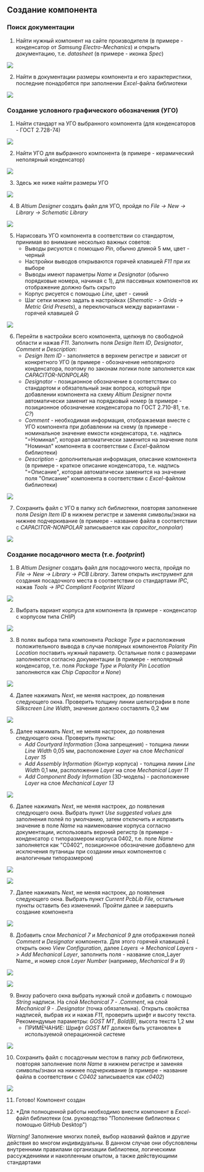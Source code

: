 ## Создание компонента

### Поиск документации

1. Найти нужный компонент на сайте производителя (в примере - конденсатор от _Samsung Electro-Mechanics_) и открыть документацию, т.е. _datasheet_ (в примере - иконка _Spec_)

![](https://github.com/TonyCooT/Altium_BEng/blob/master/images/create_component/create_component_1.png)

2. Найти в документации размеры компонента и его характеристики, последние понадобятся при заполнении _Excel_-файла библиотеки

![](https://github.com/TonyCooT/Altium_BEng/blob/master/images/create_component/create_component_2.png)

### Создание условного графического обозначения (УГО)

1. Найти стандарт на УГО выбранного компонента (для конденсаторов - ГОСТ 2.728-74)

![](https://github.com/TonyCooT/Altium_BEng/blob/master/images/create_component/create_component_3.png)

2. Найти УГО для выбранного компонента (в примере - керамический неполярный конденсатор)

![](https://github.com/TonyCooT/Altium_BEng/blob/master/images/create_component/create_component_4.png)

3. Здесь же ниже найти размеры УГО

![](https://github.com/TonyCooT/Altium_BEng/blob/master/images/create_component/create_component_5.png)

4. В _Altium Designer_ создать файл для УГО, пройдя по _File -> New -> Library -> Schematic Library_

![](https://github.com/TonyCooT/Altium_BEng/blob/master/images/create_component/create_component_6.png)

5. Нарисовать УГО компонента в соответствии со стандартом, принимая во внимание несколько важных советов:
    - Выводы рисуются с помощью _Pin_, обычно длиной 5 мм, цвет - черный
    - Настройки выводов открываются горячей клавишей _F11_ при их выборе
    - Выводы имеют параметры _Name_ и _Designator_ (обычно порядковые номера, начиная с 1), для пассивных компонентов их отображение должно быть скрыто
    - Корпус рисуется с помощью _Line_, цвет - синий
    - Шаг сетки можно задать в настройках (_Shematic - > Grids -> Metric Grid Presets_), а переключаться между вариантами - горячей клавишей _G_
    
![](https://github.com/TonyCooT/Altium_BEng/blob/master/images/create_component/create_component_7.png)

6. Перейти в настройки всего компонента, щелкнув по свободной области и нажав _F11_. Заполнить поля _Design Item ID_, _Designator_, _Comment_ и _Description_:
    - _Design Item ID_ - заполняется в верхнем регистре и зависит от конкретного УГО (в примере - обозначение неполярного конденсатора, поэтому по законам логики поле заполняется как _CAPACITOR-NONPOLAR_)
    - _Designator_ - позиционное обозначение в соответствии со стандартом и обязательный знак вопроса, который при добавлении компонента на схему _Altium Designer_ почти автоматически заменит на порядковый номер (в примере - позиционное обозначение конденсатора по ГОСТ 2.710-81, т.е. _С?_)
    - _Comment_ - необходимая информация, отображаемая вместе с УГО компонента при добавлении на схему (в примере - номинальное значение емкости конденсатора, т.е. надпись "=Номинал", которая автоматически заменится на значение поля "Номинал" компонента в соответствии с _Excel_-файлом библиотеки)
    - _Description_ - дополнительная информация, описание компонента (в примере - краткое описание конденсатора, т.е. надпись "=Описание", которая автоматически заменится на значение поля "Описание" компонента в соответствии с _Excel_-файлом библиотеки)

![](https://github.com/TonyCooT/Altium_BEng/blob/master/images/create_component/create_component_8.png)

7. Сохранить файл с УГО в папку _sch_ библиотеки, повторяя заполнение поля _Design Item ID_ в нижнем регистре и заменяя символы/знаки на нижнее подчеркивание (в примере - название файла в соответствии с _CAPACITOR-NONPOLAR_ записывается как _capacitor_nonpolar_)

![](https://github.com/TonyCooT/Altium_BEng/blob/master/images/create_component/create_component_9.png)

### Создание посадочного места (т.е. _footprint_)

1. В _Altium Designer_ создать файл для посадочного места, пройдя по _File -> New -> Library -> PCB Library_. Затем открыть инструмент для создания посадочного места в соответствии со стандартами _IPC_, нажав _Tools -> IPC Compliant Footprint Wizard_

![](https://github.com/TonyCooT/Altium_BEng/blob/master/images/create_component/create_component_10.png)

2. Выбрать вариант корпуса для компонента (в примере - конденсатор с корпусом типа _CHIP_)

![](https://github.com/TonyCooT/Altium_BEng/blob/master/images/create_component/create_component_11.png)

3. В полях выбора типа компонента _Package Type_ и расположения положительного вывода в случае полярных компонентов _Polarity Pin Location_ поставить нужный параметр. Остальные поля с размерами заполняются согласно документации (в примере - неполярный конденсатор, т.е. поля _Package Type_ и _Polarity Pin Location_ заполняются как _Chip Capacitor_ и _None_)

![](https://github.com/TonyCooT/Altium_BEng/blob/master/images/create_component/create_component_12.png)

4. Далее нажимать _Next_, не меняя настроек, до появления следующего окна. Проверить толщину линии шелкографии в поле _Silkscreen Line Width_, значение должно составлять 0,2 мм

![](https://github.com/TonyCooT/Altium_BEng/blob/master/images/create_component/create_component_13.png)

5. Далее нажимать _Next_, не меняя настроек, до появления следующего окна. Проверить пункты:
    - _Add Courtyard Information_ (Зона запрещения) - толщина линии _Line Width_ 0,05 мм, расположение _Layer_ на слое _Mechanical Layer 15_
    - _Add Assembly Information_ (Контур корпуса) - толщина линии _Line Width_ 0,1 мм, расположение _Layer_ на слое _Mechanical Layer 11_
    - _Add Component Body Information_ (3D-модель) - расположение _Layer_ на слое _Mechanical Layer 13_

![](https://github.com/TonyCooT/Altium_BEng/blob/master/images/create_component/create_component_14.png)

6. Далее нажимать _Next_, не меняя настроек, до появления следующего окна. Выбрать пункт _Use suggested values_ для заполнения полей по умолчанию, затем отключить и исправить значение в поле _Name_ на наименование корпуса согласно документации, использовать верхний регистр (в примере - конденсатор с типоразмером корпуса 0402, т.е. поле _Name_ заполняется как "C0402", позиционное обозначение добавлено для исключения путаницы при создании иных компонентов с аналогичным типоразмером)

![](https://github.com/TonyCooT/Altium_BEng/blob/master/images/create_component/create_component_15.png)

![](https://github.com/TonyCooT/Altium_BEng/blob/master/images/create_component/create_component_16.png)

7. Далее нажимать _Next_, не меняя настроек, до появления следующего окна. Выбрать пункт _Current PcbLib File_, остальные пункты оставить без изменений. Пройти далее и завершить создание компонента

![](https://github.com/TonyCooT/Altium_BEng/blob/master/images/create_component/create_component_17.png)

8. Добавить слои _Mechanical 7_ и _Mechanical 9_ для отображения полей _Comment_ и _Designator_ компонента. Для этого горячей клавишей _L_ открыть окно _View Configuration_, далее _Layers -> Mechanical Layers -> Add Mechanical Layer_, заполнить поля - название слоя_Layer Name_ и номер слоя _Layer Number_ (например, _Mechanical 9_ и _9_)

![](https://github.com/TonyCooT/Altium_BEng/blob/master/images/create_component/create_component_18.png)

![](https://github.com/TonyCooT/Altium_BEng/blob/master/images/create_component/create_component_19.png)

9. Внизу рабочего окна выбрать нужный слой и добавить с помощью _String_ надписи. На слой _Mechanical 7_ - _.Comment_, на слой  _Mechanical 9_ - _.Designator_ (точка обязательна). Открыть свойства надписей, выбрав их и нажав _F11_, проверить шрифт и высоту текста. Рекомендумые параметры: _GOST MT_, _Bold(B)_, высота текста 1,2 мм
    - ПРИМЕЧАНИЕ: Шрифт _GOST MT_ должен быть установлен в используемой операционной системе

![](https://github.com/TonyCooT/Altium_BEng/blob/master/images/create_component/create_component_20.png)

10. Сохранить файл с посадочным местом в папку _pcb_ библиотеки, повторяя заполнение поля _Name_ в нижнем регистре и заменяя символы/знаки на нижнее подчеркивание (в примере - название файла в соответствии с _C0402_ записывается как _c0402_)

![](https://github.com/TonyCooT/Altium_BEng/blob/master/images/create_component/create_component_21.png)

11. Готово! Компонент создан

12. *Для полноценной работы необходимо внести компонент в _Excel_-файл библиотеки (см. руководство "Пополнение библиотеки с помощью GitHub Desktop")

_Warning!_ Заполнение многих полей, выбор названий файлов и другие действия во многом индивидуальны. В данном случае они обусловлены внутренними правилами организации библиотеки, логическими рассуждениями и накопленным опытом, а также действующими стандартами

